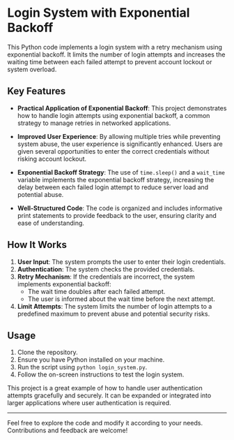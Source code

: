 # Login System with Exponential Backoff

This Python code implements a login system with a retry mechanism using exponential backoff. It limits the number of login attempts and increases the waiting time between each failed attempt to prevent account lockout or system overload.

## Key Features

- **Practical Application of Exponential Backoff**: This project demonstrates how to handle login attempts using exponential backoff, a common strategy to manage retries in networked applications.
  
- **Improved User Experience**: By allowing multiple tries while preventing system abuse, the user experience is significantly enhanced. Users are given several opportunities to enter the correct credentials without risking account lockout.
  
- **Exponential Backoff Strategy**: The use of `time.sleep()` and a `wait_time` variable implements the exponential backoff strategy, increasing the delay between each failed login attempt to reduce server load and potential abuse.
  
- **Well-Structured Code**: The code is organized and includes informative print statements to provide feedback to the user, ensuring clarity and ease of understanding.

## How It Works

1. **User Input**: The system prompts the user to enter their login credentials.
2. **Authentication**: The system checks the provided credentials.
3. **Retry Mechanism**: If the credentials are incorrect, the system implements exponential backoff:
   - The wait time doubles after each failed attempt.
   - The user is informed about the wait time before the next attempt.
4. **Limit Attempts**: The system limits the number of login attempts to a predefined maximum to prevent abuse and potential security risks.

## Usage

1. Clone the repository.
2. Ensure you have Python installed on your machine.
3. Run the script using `python login_system.py`.
4. Follow the on-screen instructions to test the login system.

This project is a great example of how to handle user authentication attempts gracefully and securely. It can be expanded or integrated into larger applications where user authentication is required.

---

Feel free to explore the code and modify it according to your needs. Contributions and feedback are welcome!


